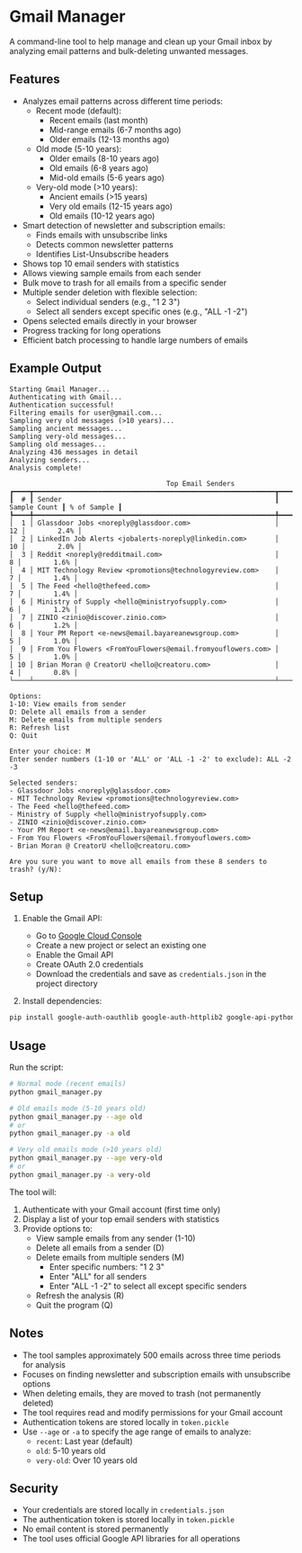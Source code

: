 # Gmail Manager

A command-line tool to help manage and clean up your Gmail inbox by analyzing email patterns and bulk-deleting unwanted messages.

## Features

- Analyzes email patterns across different time periods:
  - Recent mode (default):
    - Recent emails (last month)
    - Mid-range emails (6-7 months ago)
    - Older emails (12-13 months ago)
  - Old mode (5-10 years):
    - Older emails (8-10 years ago)
    - Old emails (6-8 years ago)
    - Mid-old emails (5-6 years ago)
  - Very-old mode (>10 years):
    - Ancient emails (>15 years)
    - Very old emails (12-15 years ago)
    - Old emails (10-12 years ago)
- Smart detection of newsletter and subscription emails:
  - Finds emails with unsubscribe links
  - Detects common newsletter patterns
  - Identifies List-Unsubscribe headers
- Shows top 10 email senders with statistics
- Allows viewing sample emails from each sender
- Bulk move to trash for all emails from a specific sender
- Multiple sender deletion with flexible selection:
  - Select individual senders (e.g., "1 2 3")
  - Select all senders except specific ones (e.g., "ALL -1 -2")
- Opens selected emails directly in your browser
- Progress tracking for long operations
- Efficient batch processing to handle large numbers of emails

## Example Output

```
Starting Gmail Manager...
Authenticating with Gmail...
Authentication successful!
Filtering emails for user@gmail.com...
Sampling very old messages (>10 years)...
Sampling ancient messages...
Sampling very-old messages...
Sampling old messages...
Analyzing 436 messages in detail
Analyzing senders...
Analysis complete!

                                       Top Email Senders                                        
┏━━━━┳━━━━━━━━━━━━━━━━━━━━━━━━━━━━━━━━━━━━━━━━━━━━━━━━━━━━━━━━━━━━┳━━━━━━━━━━━━━━┳━━━━━━━━━━━━━┓
┃  # ┃ Sender                                                     ┃ Sample Count ┃ % of Sample ┃
┡━━━━╇━━━━━━━━━━━━━━━━━━━━━━━━━━━━━━━━━━━━━━━━━━━━━━━━━━━━━━━━━━━━╇━━━━━━━━━━━━━━╇━━━━━━━━━━━━━┩
│  1 │ Glassdoor Jobs <noreply@glassdoor.com>                     │           12 │        2.4% │
│  2 │ LinkedIn Job Alerts <jobalerts-noreply@linkedin.com>       │           10 │        2.0% │
│  3 │ Reddit <noreply@redditmail.com>                            │            8 │        1.6% │
│  4 │ MIT Technology Review <promotions@technologyreview.com>    │            7 │        1.4% │
│  5 │ The Feed <hello@thefeed.com>                               │            7 │        1.4% │
│  6 │ Ministry of Supply <hello@ministryofsupply.com>            │            6 │        1.2% │
│  7 │ ZINIO <zinio@discover.zinio.com>                           │            6 │        1.2% │
│  8 │ Your PM Report <e-news@email.bayareanewsgroup.com>         │            5 │        1.0% │
│  9 │ From You Flowers <FromYouFlowers@email.fromyouflowers.com> │            5 │        1.0% │
│ 10 │ Brian Moran @ CreatorU <hello@creatoru.com>                │            4 │        0.8% │
└────┴────────────────────────────────────────────────────────────┴──────────────┴─────────────┘

Options:
1-10: View emails from sender
D: Delete all emails from a sender
M: Delete emails from multiple senders
R: Refresh list
Q: Quit

Enter your choice: M
Enter sender numbers (1-10 or 'ALL' or 'ALL -1 -2' to exclude): ALL -2 -3

Selected senders:
- Glassdoor Jobs <noreply@glassdoor.com>
- MIT Technology Review <promotions@technologyreview.com>
- The Feed <hello@thefeed.com>
- Ministry of Supply <hello@ministryofsupply.com>
- ZINIO <zinio@discover.zinio.com>
- Your PM Report <e-news@email.bayareanewsgroup.com>
- From You Flowers <FromYouFlowers@email.fromyouflowers.com>
- Brian Moran @ CreatorU <hello@creatoru.com>

Are you sure you want to move all emails from these 8 senders to trash? (y/N):
```

## Setup

1. Enable the Gmail API:
   - Go to [Google Cloud Console](https://console.cloud.google.com)
   - Create a new project or select an existing one
   - Enable the Gmail API
   - Create OAuth 2.0 credentials
   - Download the credentials and save as `credentials.json` in the project directory

2. Install dependencies:
```bash
pip install google-auth-oauthlib google-auth-httplib2 google-api-python-client rich
```

## Usage

Run the script:
```bash
# Normal mode (recent emails)
python gmail_manager.py

# Old emails mode (5-10 years old)
python gmail_manager.py --age old
# or
python gmail_manager.py -a old

# Very old emails mode (>10 years old)
python gmail_manager.py --age very-old
# or
python gmail_manager.py -a very-old
```

The tool will:
1. Authenticate with your Gmail account (first time only)
2. Display a list of your top email senders with statistics
3. Provide options to:
   - View sample emails from any sender (1-10)
   - Delete all emails from a sender (D)
   - Delete emails from multiple senders (M)
     - Enter specific numbers: "1 2 3"
     - Enter "ALL" for all senders
     - Enter "ALL -1 -2" to select all except specific senders
   - Refresh the analysis (R)
   - Quit the program (Q)

## Notes

- The tool samples approximately 500 emails across three time periods for analysis
- Focuses on finding newsletter and subscription emails with unsubscribe options
- When deleting emails, they are moved to trash (not permanently deleted)
- The tool requires read and modify permissions for your Gmail account
- Authentication tokens are stored locally in `token.pickle`
- Use `--age` or `-a` to specify the age range of emails to analyze:
  - `recent`: Last year (default)
  - `old`: 5-10 years old
  - `very-old`: Over 10 years old

## Security

- Your credentials are stored locally in `credentials.json`
- The authentication token is stored locally in `token.pickle`
- No email content is stored permanently
- The tool uses official Google API libraries for all operations
